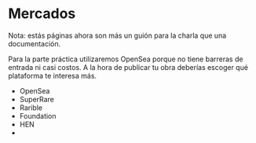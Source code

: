 # Mercados

Nota: estás páginas ahora son más un guión para la charla que una documentación. 

Para la parte práctica utilizaremos OpenSea porque no tiene barreras de entrada ni casi costos. A la hora de 
publicar tu obra deberías escoger qué plataforma te interesa más.

- OpenSea
- SuperRare
- Rarible
- Foundation
- HEN
- 